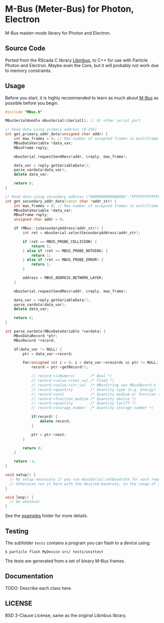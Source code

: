 # M-Bus (Meter-Bus) for Photon, Electron

M-Bus master-mode library for Photon and Electron.

## Source Code

Ported from the RScada C library <a href="https://github.com/rscada/libmbus" target="_blank">Libmbus</a>, 
to C++ for use with Particle Photon and Electron. Maybe even the Core, but it will probably not work due to
memory constraints.

## Usage

Before you start, it is highly recommended to learn as much about <a href="http://www.m-bus.com/" target="_blank">M-Bus</a>
as possible before you begin.

```cpp
#include "MBus.h"

MBusSerialHandle mbusSerial(&Serial1); // Or other serial port

// Read data using primary address (0-255)
int get_primary_addr_data(unsigned char addr) {
    int max_frames = 8; // Max number of accepted frames in multiframe reply
    MBusDataVariable *data_var;
    MBusFrame reply;

    mbusSerial.requestSendRecv(addr, &reply, max_frame);

    data_var = reply.getVariableData();
    parse_vardata(data_var);
    delete data_var;

    return 0;
}

// Read data using secondary address ("0000000000000000"-"FFFFFFFFFFFFFFFF")
int get_secondary_addr_data(const char *addr_str) {
    int max_frames = 8; // Max number of accepted frames in multiframe reply
    MBusDataVariable *data_var;
    MBusFrame reply;
    unsigned char addr = 0;

    if (MBus::isSecondaryAddress(addr_str)) {
        int ret = mbusSerial.selectSecondaryAddress(addr_str);

        if (ret == MBUS_PROBE_COLLISION) {
            return 1;
        } else if (ret == MBUS_PROBE_NOTHING) {
            return 1;
        } else if (ret == MBUS_PROBE_ERROR) {
            return 1;
        }

        address = MBUS_ADDRESS_NETWORK_LAYER;
    }

    mbusSerial.requestSendRecv(addr, &reply, max_frame);

    data_var = reply.getVariableData();
    parse_vardata(data_var);
    delete data_var;

    return 0;
}

int parse_vardata(MBusDataVariable *vardata) {
    MBusDataRecord *ptr;
    MBusRecord *record;

    if(data_var != NULL) {
        ptr = data_var->record;

        for(unsigned int i = 0; i < data_var->nrecords && ptr != NULL; i++) {
            record = ptr->getRecord();

            // record->isNumeric       /* Bool */
            // record->value->real_val /* Float */
            // record->value->str_val  /* MBusString see MbusRecord.h */
            // record->quantity        /* Quantity type (e.g. Energy) */
            // record->unit            /* Quantity medium or function (e.g. Electricity) */
            // record->function_medium /* Quantity device */
            // record->quantity        /* Quantity tariff */
            // record->storage_number  /* Quantity storage number */

            if(record) {
                delete record;
            }

            ptr = ptr->next;
        }

        return 0;
    }

    return -1;
}

void setup() {
  // No setup necessary if you run mbusSerial.setBaudrate for each request.
  // Otherwise run it here with the desired baudrate, in the range of 300 to 9600.
}

void loop() {
  // Do whatever
}
```

See the [examples](examples) folder for more details.

## Testing

The subfolder `tests` contains a program you can flash to a device using:

```shell
$ particle flash MyDevice src/ tests/unittest
```

The tests are generated from a set of binary M-Bus frames.


## Documentation

TODO: Describe each class here.


## LICENSE

BSD 3-Clause License, same as the original Libmbus library.
